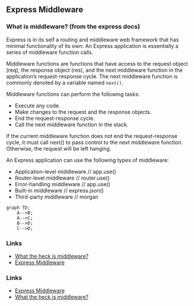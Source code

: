 ## Express Middleware

### What is middleware? (from the express docs)

Express is in its self a routing and middleware web framework that has minimal functionality of its own: 
An Express application is essentially a series of middleware function calls.

Middleware functions are functions that have access to the request object (req), the response object (res), 
and the next middleware function in the application’s request-response cycle. The next middleware function is commonly 
denoted by a variable named `next()`.

Middleware functions can perform the following tasks:

- Execute any code. 
- Make changes to the request and the response objects. 
- End the request-response cycle. 
- Call the next middleware function in the stack.


If the current middleware function does not end the request-response cycle, it must call next() to pass control to the 
next middleware function. Otherwise, the request will be left hanging.

An Express application can use the following types of middleware:

- Application-level middleware // app.use()
- Router-level middleware // router.use()
- Error-handling middleware  // app.use()
- Built-in middleware // express.json()
- Third-party middleware // morgan

```mermaid
graph TD;
    A-->B;
    A-->C;
    B-->D;
    C-->D;
```


### Links

- [What the heck is middleware?](https://www.youtube.com/watch?v=MIr1oxQ3pao)
- [Express Middleware](https://expressjs.com/en/guide/using-middleware.html)











### Links

- [Express Middleware](https://expressjs.com/en/resources/middleware.html)
- [What the heck is middleware?](https://www.youtube.com/watch?v=MIr1oxQ3pao)

